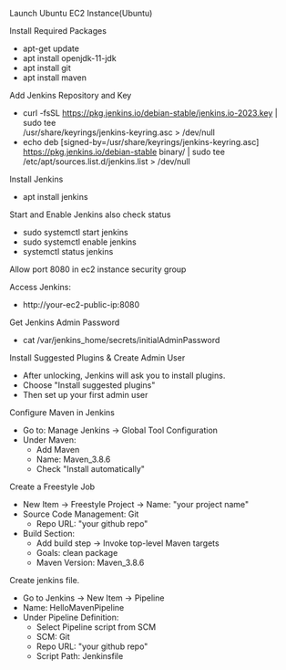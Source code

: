 Launch Ubuntu EC2 Instance(Ubuntu)

Install Required Packages
  - apt-get update 
  - apt install openjdk-11-jdk
  - apt install git 
  - apt install maven 

Add Jenkins Repository and Key
  - curl -fsSL https://pkg.jenkins.io/debian-stable/jenkins.io-2023.key | sudo tee \
  /usr/share/keyrings/jenkins-keyring.asc > /dev/null
  - echo deb [signed-by=/usr/share/keyrings/jenkins-keyring.asc] \
  https://pkg.jenkins.io/debian-stable binary/ | sudo tee \
  /etc/apt/sources.list.d/jenkins.list > /dev/null

Install Jenkins
  - apt install jenkins

Start and Enable Jenkins also check status
  - sudo systemctl start jenkins
  - sudo systemctl enable jenkins
  - systemctl status jenkins

Allow port 8080 in ec2 instance security group

Access Jenkins:
  - http://your-ec2-public-ip:8080

Get Jenkins Admin Password
  - cat /var/jenkins_home/secrets/initialAdminPassword

Install Suggested Plugins & Create Admin User
  - After unlocking, Jenkins will ask you to install plugins.
  - Choose "Install suggested plugins"
  - Then set up your first admin user

Configure Maven in Jenkins
  - Go to: Manage Jenkins → Global Tool Configuration
  - Under Maven:
      - Add Maven
      - Name: Maven_3.8.6
      - Check "Install automatically"

Create a Freestyle Job
  - New Item → Freestyle Project → Name: "your project name"
  - Source Code Management: Git
      - Repo URL: "your github repo"
  - Build Section:
      - Add build step → Invoke top-level Maven targets
      - Goals: clean package
      - Maven Version: Maven_3.8.6

Create jenkins file.
  - Go to Jenkins → New Item → Pipeline
  - Name: HelloMavenPipeline
  - Under Pipeline Definition:
      - Select Pipeline script from SCM
      - SCM: Git
      - Repo URL: "your github repo"
      - Script Path: Jenkinsfile
